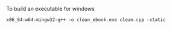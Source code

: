 To build an executable for windows

```shell
x86_64-w64-mingw32-g++ -o clean_ebook.exe clean.cpp -static
```